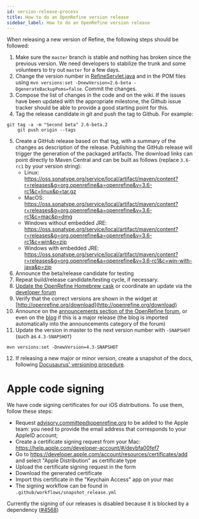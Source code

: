 ```yaml
---
id: version-release-process
title: How to do an OpenRefine version release
sidebar_label: How to do an OpenRefine version release
---
```


When releasing a new version of Refine, the following steps should be followed:

1. Make sure the `master` branch is stable and nothing has broken since the previous version. We need developers to stabilize the trunk and some volunteers to try out `master` for a few days.
2. Change the version number in [RefineServlet.java](http://github.com/OpenRefine/OpenRefine/blob/master/main/src/com/google/refine/RefineServlet.java#L62) and in the POM files using `mvn versions:set -DnewVersion=2.6-beta -DgenerateBackupPoms=false`. Commit the changes.
3. Compose the list of changes in the code and on the wiki. If the issues have been updated with the appropriate milestone, the Github issue tracker should be able to provide a good starting point for this.
4. Tag the release candidate in git and push the tag to Github. For example:
```shell
git tag -a -m "Second beta" 2.6-beta.2
    git push origin --tags
```
5. Create a GitHub release based on that tag, with a summary of the changes as description of the release. Publishing the GitHub release will trigger the generation of the packaged artifacts. The download links can point directly to Maven Central and can be built as follows (replace `3.6-rc1` by your version string):
   * Linux: https://oss.sonatype.org/service/local/artifact/maven/content?r=releases&g=org.openrefine&a=openrefine&v=3.6-rc1&c=linux&p=tar.gz
   * MacOS: https://oss.sonatype.org/service/local/artifact/maven/content?r=releases&g=org.openrefine&a=openrefine&v=3.6-rc1&c=mac&p=dmg
   * Windows without embedded JRE: https://oss.sonatype.org/service/local/artifact/maven/content?r=releases&g=org.openrefine&a=openrefine&v=3.6-rc1&c=win&p=zip
   * Windows with embedded JRE: https://oss.sonatype.org/service/local/artifact/maven/content?r=releases&g=org.openrefine&a=openrefine&v=3.6-rc1&c=win-with-java&p=zip
6. Announce the beta/release candidate for testing
7. Repeat build/release candidate/testing cycle, if necessary.
8. [Update the OpenRefine Homebrew cask](https://github.com/OpenRefine/OpenRefine/wiki/Maintaining-OpenRefine's-Homebrew-Cask) or coordinate an update via the [developer forum](https://forum.openrefine.org/c/dev/8)
9. Verify that the correct versions are shown in the widget at [http://openrefine.org/download](http://openrefine.org/download)
10. Announce on the [announcements section of the OpenRefine forum](https://forum.openrefine.org/c/news/13), or even on the [blog](https://openrefine.org/blog) if this is a major release (the blog is imported automatically into the announcements category
    of the forum)
11. Update the version in master to the next version number with `-SNAPSHOT` (such as `4.3-SNAPSHOT`)
```shell
mvn versions:set -DnewVersion=4.3-SNAPSHOT
```
12. If releasing a new major or minor version, create a snapshot of the docs, following [Docusaurus' versioning procedure](https://docusaurus.io/docs/versioning).

Apple code signing
==================

We have code signing certificates for our iOS distributions. To use them, follow these steps:
* Request advisory.committee@openrefine.org to be added to the Apple team: you need to provide the email address that corresponds to your AppleID account;
* Create a certificate signing request from your Mac: https://help.apple.com/developer-account/#/devbfa00fef7
* Go to https://developer.apple.com/account/resources/certificates/add and select "Apple Distribution" as certificate type
* Upload the certificate signing request in the form
* Download the generated certificate
* Import this certificate in the "Keychain Access" app on your mac
* The signing workflow can be found in `.github/workflows/snapshot_release.yml`

Currently the signing of our releases is disabled because it is blocked by a dependency ([#4568](https://github.com/OpenRefine/OpenRefine/issues/4568))
